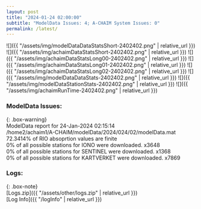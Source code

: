 ```yaml
---
layout: post
title: "2024-01-24 02:00:00"
subtitle: "ModelData Issues: 4; A-CHAIM System Issues: 0"
permalink: /latest/
---
```


![]({{ "/assets/img/modelDataDataStatsShort-2402402.png" | relative_url }})
![]({{ "/assets/img/achaimDataStatsShort-2402402.png" | relative_url }})
![]({{ "/assets/img/achaimDataStatsLong00-2402402.png" | relative_url }})
![]({{ "/assets/img/achaimDataStatsLong01-2402402.png" | relative_url }})
![]({{ "/assets/img/achaimDataStatsLong02-2402402.png" | relative_url }})
![]({{ "/assets/img/modelDataDataStats-2402402.png" | relative_url }})
![]({{ "/assets/img/modelDataStationStats-2402402.png" | relative_url }})
![]({{ "/assets/img/achaimRunTime-2402402.png" | relative_url }})


### ModelData Issues:  
  
{: .box-warning}  
 ModelData report for 24-Jan-2024 02:15:14   
 /home2/achaim1/A-CHAIM/modelData/2024/024/02/modelData.mat   
 72.3414% of RIO absoprtion values are finite   
 0% of all possible stations for IONO were downloaded. x3648   
 0% of all possible stations for SENTINEL were downloaded. x1368   
 0% of all possible stations for KARTVERKET were downloaded. x7869   
  


### Logs:  
  
{: .box-note}  
[Logs.zip]({{ "/assets/other/logs.zip" | relative_url }})  
[Log Info]({{ "/logInfo" | relative_url }})  
